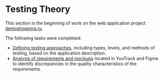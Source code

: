 # Testing Theory
This section is the beginning of work on the web application project [demoshopping.ru](https://demoshopping.ru/).  

The following tasks were completed:
- [Defining testing approaches](https://docs.google.com/spreadsheets/d/1RfFbfonEk89Rbne2C4ssxm00NuyWqmxo03EOC9MDPx0/edit?usp=sharing), including types, levels, and methods of testing, based on the application description.
- [Analysis of requirements and mockups](https://docs.google.com/spreadsheets/d/1wX2qCJqQyp_OOF9h3-ujmtKv07-3to5K4L-RFZjKZwI/edit?usp=sharing) located in YouTrack and Figma to identify discrepancies in the quality characteristics of the requirements.
